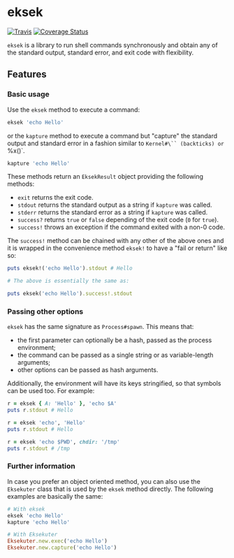 # eksek

[![Travis](https://img.shields.io/travis/taccon/eksek.svg)](https://travis-ci.org/taccon/eksek)
[![Coverage Status](https://coveralls.io/repos/github/taccon/eksek/badge.svg?branch=coveralls)](https://coveralls.io/github/taccon/eksek?branch=coveralls)

`eksek` is a library to run shell commands synchronously and obtain any of the standard output, standard error, and exit code with flexibility.

## Features

### Basic usage

Use the `eksek` method to execute a command:

```ruby
eksek 'echo Hello'
```

or the `kapture` method to execute a command but "capture" the standard output and standard error in a fashion similar to `Kernel#\`` (backticks) or `%x()`.

```ruby
kapture 'echo Hello'
```

These methods return an `EksekResult` object providing the following methods:

- `exit` returns the exit code.
- `stdout` returns the standard output as a string if `kapture` was called.
- `stderr` returns the standard error as a string if `kapture` was called.
- `success?` returns `true` or `false` depending of the exit code (`0` for `true`).
- `success!` throws an exception if the command exited with a non-0 code.

The `success!` method can be chained with any other of the above ones and it is wrapped in the convenience method `eksek!` to have a "fail or return" like so:

```ruby
puts eksek!('echo Hello').stdout # Hello

# The above is essentially the same as:

puts eksek('echo Hello').success!.stdout
```

### Passing other options

`eksek` has the same signature as `Process#spawn`. This means that:

- the first parameter can optionally be a hash, passed as the process environment;
- the command can be passed as a single string or as variable-length arguments;
- other options can be passed as hash arguments.

Additionally, the environment will have its keys stringified, so that symbols can be used too. For example:

```ruby
r = eksek { A: 'Hello' }, 'echo $A'
puts r.stdout # Hello

r = eksek 'echo', 'Hello'
puts r.stdout # Hello

r = eksek 'echo $PWD', chdir: '/tmp'
puts r.stdout # /tmp
```

### Further information

In case you prefer an object oriented method, you can also use the `Eksekuter` class that is used by the `eksek` method directly. The following examples are basically the same:

```ruby
# With eksek
eksek 'echo Hello'
kapture 'echo Hello'

# With Eksekuter
Eksekuter.new.exec('echo Hello')
Eksekuter.new.capture('echo Hello')
```
